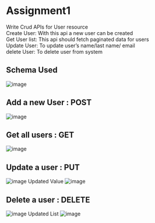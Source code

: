 # Assignment1
Write Crud APIs for User resource
<br>
Create User: With this api a new user can be created
<br>
Get User list: This api should fetch paginated data for users
<br>
Update User: To update user’s name/last name/ email
<br>
delete User: To delete user from system
<br>
## Schema Used
![image](https://user-images.githubusercontent.com/121893158/211162022-1fe12f8f-04bd-49c4-b9c2-6bded38d13ca.png)

## Add a new User : POST
![image](https://user-images.githubusercontent.com/121893158/210724476-6ab61f61-528b-481c-be8f-f136b554d7f8.png)

## Get all users : GET

![image](https://user-images.githubusercontent.com/121893158/210724594-106944bb-75ca-4356-9cd3-b3204e14e23a.png)

## Update a user : PUT
![image](https://user-images.githubusercontent.com/121893158/210724865-12a5fc36-9e14-407e-9a64-63a285c25a97.png)
Updated Value
![image](https://user-images.githubusercontent.com/121893158/210724902-ecc872a9-e629-4e5a-9db2-d5792b725d93.png)

## Delete a user : DELETE

![image](https://user-images.githubusercontent.com/121893158/210725149-c3858db7-8825-49a1-85b3-7fe6bb45a777.png)
Updated List
![image](https://user-images.githubusercontent.com/121893158/210725225-9a89f4c4-f675-4ec0-adf7-d82ea7288c61.png)

